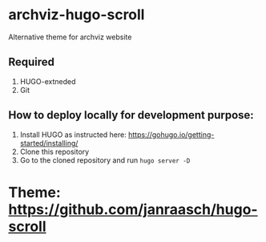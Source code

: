 # archviz-hugo-scroll
Alternative theme for archviz website

## Required
1. HUGO-extneded
2. Git

## How to deploy locally for development purpose:
1. Install HUGO as instructed here: https://gohugo.io/getting-started/installing/
2. Clone this repository
3. Go to the cloned repository and run `hugo server -D`

# Theme: https://github.com/janraasch/hugo-scroll
